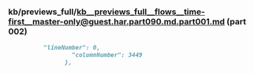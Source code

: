 ### kb/previews_full/kb__previews_full__flows__time-first__master-only@guest.har.part090.md.part001.md (part 002)

```md
          "lineNumber": 0,
                  "columnNumber": 3449
                },
      
```

```
